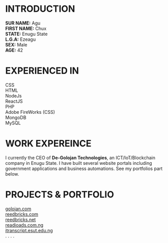 # INTRODUCTION

**SUR NAME:**   Agu <br/>
**FIRST NAME:** Chux <br/>
**STATE:**  Enugu State <br/>
**L.G.A:**  Ezeagu <br/>
**SEX:**    Male <br/>
**AGE:**    42 <br/>

# EXPERIENCED IN

CSS <br/>
HTML <br/>
NodeJs <br/>
ReactJS <br/>
PHP <br/>
Adobe FireWorks (CSS) <br/>
MongoDB <br/>
MySQL <br/>

# WORK EXPEREINCE

I currently the CEO of **De-Golojan Technologies**, an ICT/IoT/Blockchain company in Enugu State. I have built several website portals including government applications and business automations. See my portfolios part below.

# PROJECTS & PORTFOLIO

[golojan.com](https://golojan.com/) <br/>
[reedbricks.com](https://reedbricks.com/) <br/>
[reedbricks.net](https://reedbricks.net/) <br/>
[readioads.com.ng](https://radioads.com.ng/) <br/>
[itranscript.esut.edu.ng](https://itranscript.esut.edu.ng/) <br/>
.
.
.
.
